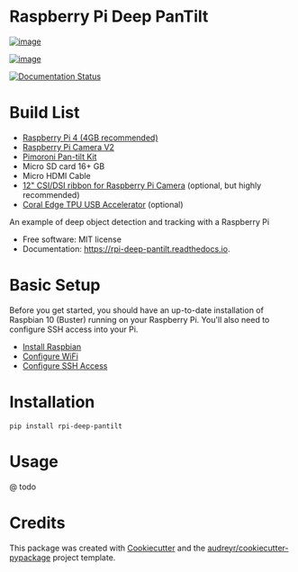 # Raspberry Pi Deep PanTilt

[![image](https://img.shields.io/pypi/v/rpi_deep_pantilt.svg)](https://pypi.python.org/pypi/rpi_deep_pantilt)

[![image](https://img.shields.io/travis/leigh-johnson/rpi_deep_pantilt.svg)](https://travis-ci.org/leigh-johnson/rpi_deep_pantilt)

[![Documentation
Status](https://readthedocs.org/projects/rpi-deep-pantilt/badge/?version=latest)](https://rpi-deep-pantilt.readthedocs.io/en/latest/?badge=latest)

# Build List

  - [Raspberry Pi 4 (4GB recommended)](https://www.raspberrypi.org/products/raspberry-pi-4-model-b/)
  - [Raspberry Pi Camera V2](https://www.raspberrypi.org/products/camera-module-v2/)
  - [Pimoroni Pan-tilt Kit](https://shop.pimoroni.com/products/pan-tilt-hat?variant=22408353287)
  - Micro SD card 16+ GB
  - Micro HDMI Cable
  - [12" CSI/DSI ribbon for Raspberry Pi Camera](https://www.adafruit.com/product/1648) (optional, but highly recommended)
  - [Coral Edge TPU USB Accelerator](https://coral.withgoogle.com/products/accelerator) (optional)

An example of deep object detection and tracking with a Raspberry Pi

  - Free software: MIT license
  - Documentation: <https://rpi-deep-pantilt.readthedocs.io>.

# Basic Setup

Before you get started, you should have an up-to-date installation of Raspbian 10 (Buster) running on your Raspberry Pi. You'll also need to configure SSH access into your Pi. 

* [Install Raspbian](https://www.raspberrypi.org/documentation/installation/installing-images/README.md)
* [Configure WiFi](https://www.raspberrypi.org/forums/viewtopic.php?t=191252)
* [Configure SSH Access](https://www.raspberrypi.org/documentation/remote-access/ssh/)

# Installation

```
pip install rpi-deep-pantilt
```

# Usage

@ todo

# Credits

This package was created with
[Cookiecutter](https://github.com/audreyr/cookiecutter) and the
[audreyr/cookiecutter-pypackage](https://github.com/audreyr/cookiecutter-pypackage)
project template.